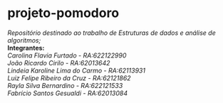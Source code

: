 # projeto-pomodoro
*Repositório destinado ao trabalho de Estruturas de dados e análise de algoritmos;*
**<br /> Integrantes:**
*<br /> Carolina Flavia Furtado - RA:622122990*
*<br /> João Ricardo Cirilo - RA:62013642*
*<br /> Lindeia Karoline Lima do Carmo - RA:62113931*
*<br /> Luiz Felipe Ribeiro da Cruz - RA:62121862* 
*<br /> Rayla Silva Bernardino - RA:622121533*
*<br /> Fabrício Santos Gesualdi - RA:62013084*
